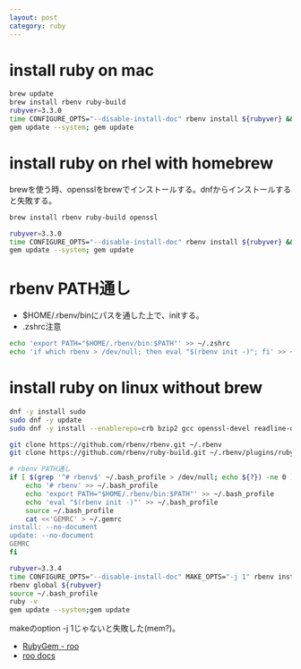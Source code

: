 ```yaml
---
layout: post
category: ruby
---
```


# install ruby on mac

```sh
brew update
brew install rbenv ruby-build
rubyver=3.3.0
time CONFIGURE_OPTS="--disable-install-doc" rbenv install ${rubyver} && rbenv global ${rubyver}
gem update --system; gem update
```

# install ruby on rhel with homebrew

brewを使う時、opensslをbrewでインストールする。dnfからインストールすると失敗する。

```sh
brew install rbenv ruby-build openssl

rubyver=3.3.0
time CONFIGURE_OPTS="--disable-install-doc" rbenv install ${rubyver} && rbenv global ${rubyver}
gem update --system; gem update
```

# rbenv PATH通し

- $HOME/.rbenv/binにパスを通した上で、initする。
- .zshrc注意

```sh
echo 'export PATH="$HOME/.rbenv/bin:$PATH"' >> ~/.zshrc
echo 'if which rbenv > /dev/null; then eval "$(rbenv init -)"; fi' >> ~/.zshrc 
```

# install ruby on linux without brew

```sh
dnf -y install sudo
sudo dnf -y update
sudo dnf -y install --enablerepo=crb bzip2 gcc openssl-devel readline-devel zlib-devel libyaml-devel git

git clone https://github.com/rbenv/rbenv.git ~/.rbenv
git clone https://github.com/rbenv/ruby-build.git ~/.rbenv/plugins/ruby-build

# rbenv PATH通し
if [ $(grep '^# rbenv$' ~/.bash_profile > /dev/null; echo ${?}) -ne 0 ] ; then
    echo '# rbenv' >> ~/.bash_profile
    echo 'export PATH="$HOME/.rbenv/bin:$PATH"' >> ~/.bash_profile
    echo 'eval "$(rbenv init -)"' >> ~/.bash_profile
    source ~/.bash_profile
    cat <<'GEMRC' > ~/.gemrc
install: --no-document
update: --no-document
GEMRC
fi

rubyver=3.3.4
time CONFIGURE_OPTS="--disable-install-doc" MAKE_OPTS="-j 1" rbenv install ${rubyver}
rbenv global ${rubyver}
source ~/.bash_profile
ruby -v
gem update --system;gem update
```

makeのoption -j 1じゃないと失敗した(mem?)。

- [RubyGem - roo](https://rubygems.org/gems/roo)
- [roo docs](https://www.rubydoc.info/gems/roo/2.10.1)
